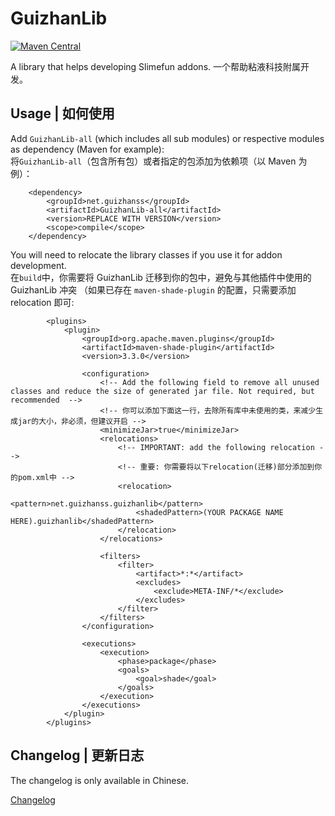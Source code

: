 # GuizhanLib

[![Maven Central](https://img.shields.io/maven-central/v/net.guizhanss/GuizhanLib.svg?label=Maven%20Central)](https://search.maven.org/search?q=g:%22net.guizhanss%22%20AND%20a:%22GuizhanLib%22)

A library that helps developing Slimefun addons. 
一个帮助粘液科技附属开发。

## Usage | 如何使用

Add `GuizhanLib-all` (which includes all sub modules) or respective modules as dependency (Maven for example):  
将`GuizhanLib-all`（包含所有包）或者指定的包添加为依赖项（以 Maven 为例）：

```
    <dependency>
        <groupId>net.guizhanss</groupId>
        <artifactId>GuizhanLib-all</artifactId>
        <version>REPLACE WITH VERSION</version>
        <scope>compile</scope>
    </dependency>
```

You will need to relocate the library classes if you use it for addon development.  
在`build`中，你需要将 GuizhanLib 迁移到你的包中，避免与其他插件中使用的 GuizhanLib 冲突
（如果已存在 `maven-shade-plugin` 的配置，只需要添加 relocation 即可:

```
        <plugins>
            <plugin>
                <groupId>org.apache.maven.plugins</groupId>
                <artifactId>maven-shade-plugin</artifactId>
                <version>3.3.0</version>

                <configuration>
                    <!-- Add the following field to remove all unused classes and reduce the size of generated jar file. Not required, but recommended  -->
                    <!-- 你可以添加下面这一行，去除所有库中未使用的类，来减少生成jar的大小，非必须，但建议开启 -->
                    <minimizeJar>true</minimizeJar>
                    <relocations>
                        <!-- IMPORTANT: add the following relocation -->
                        <!-- 重要: 你需要将以下relocation(迁移)部分添加到你的pom.xml中 -->
                        <relocation>
                            <pattern>net.guizhanss.guizhanlib</pattern>
                            <shadedPattern>(YOUR PACKAGE NAME HERE).guizhanlib</shadedPattern>
                        </relocation>
                    </relocations>

                    <filters>
                        <filter>
                            <artifact>*:*</artifact>
                            <excludes>
                                <exclude>META-INF/*</exclude>
                            </excludes>
                        </filter>
                    </filters>
                </configuration>

                <executions>
                    <execution>
                        <phase>package</phase>
                        <goals>
                            <goal>shade</goal>
                        </goals>
                    </execution>
                </executions>
            </plugin>
        </plugins>
```

## Changelog | 更新日志

The changelog is only available in Chinese.

[Changelog](/CHANGELOG.md)
